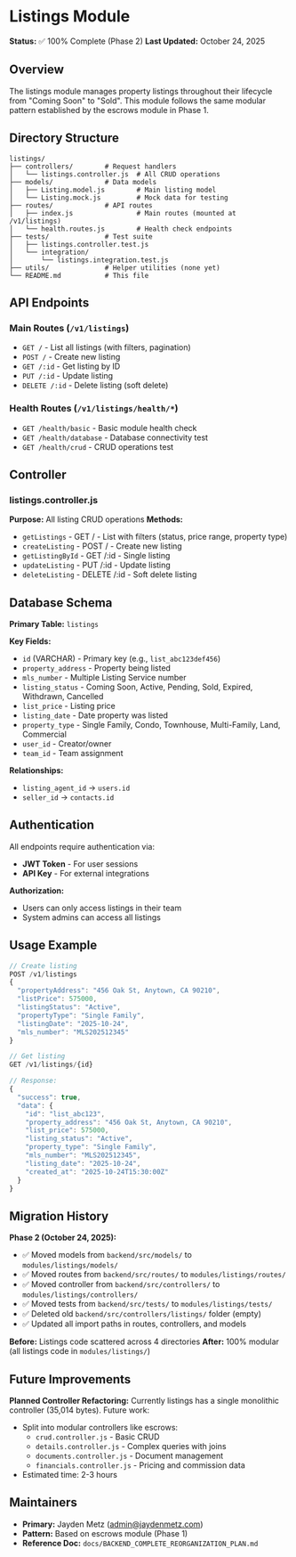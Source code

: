 # Listings Module

**Status:** ✅ 100% Complete (Phase 2)
**Last Updated:** October 24, 2025

## Overview

The listings module manages property listings throughout their lifecycle from "Coming Soon" to "Sold". This module follows the same modular pattern established by the escrows module in Phase 1.

## Directory Structure

```
listings/
├── controllers/        # Request handlers
│   └── listings.controller.js  # All CRUD operations
├── models/             # Data models
│   ├── Listing.model.js        # Main listing model
│   └── Listing.mock.js         # Mock data for testing
├── routes/             # API routes
│   ├── index.js                # Main routes (mounted at /v1/listings)
│   └── health.routes.js        # Health check endpoints
├── tests/              # Test suite
│   ├── listings.controller.test.js
│   └── integration/
│       └── listings.integration.test.js
├── utils/              # Helper utilities (none yet)
└── README.md           # This file
```

## API Endpoints

### Main Routes (`/v1/listings`)
- `GET /` - List all listings (with filters, pagination)
- `POST /` - Create new listing
- `GET /:id` - Get listing by ID
- `PUT /:id` - Update listing
- `DELETE /:id` - Delete listing (soft delete)

### Health Routes (`/v1/listings/health/*`)
- `GET /health/basic` - Basic module health check
- `GET /health/database` - Database connectivity test
- `GET /health/crud` - CRUD operations test

## Controller

### listings.controller.js
**Purpose:** All listing CRUD operations
**Methods:**
- `getListings` - GET / - List with filters (status, price range, property type)
- `createListing` - POST / - Create new listing
- `getListingById` - GET /:id - Single listing
- `updateListing` - PUT /:id - Update listing
- `deleteListing` - DELETE /:id - Soft delete listing

## Database Schema

**Primary Table:** `listings`

**Key Fields:**
- `id` (VARCHAR) - Primary key (e.g., `list_abc123def456`)
- `property_address` - Property being listed
- `mls_number` - Multiple Listing Service number
- `listing_status` - Coming Soon, Active, Pending, Sold, Expired, Withdrawn, Cancelled
- `list_price` - Listing price
- `listing_date` - Date property was listed
- `property_type` - Single Family, Condo, Townhouse, Multi-Family, Land, Commercial
- `user_id` - Creator/owner
- `team_id` - Team assignment

**Relationships:**
- `listing_agent_id` → `users.id`
- `seller_id` → `contacts.id`

## Authentication

All endpoints require authentication via:
- **JWT Token** - For user sessions
- **API Key** - For external integrations

**Authorization:**
- Users can only access listings in their team
- System admins can access all listings

## Usage Example

```javascript
// Create listing
POST /v1/listings
{
  "propertyAddress": "456 Oak St, Anytown, CA 90210",
  "listPrice": 575000,
  "listingStatus": "Active",
  "propertyType": "Single Family",
  "listingDate": "2025-10-24",
  "mls_number": "MLS202512345"
}

// Get listing
GET /v1/listings/{id}

// Response:
{
  "success": true,
  "data": {
    "id": "list_abc123",
    "property_address": "456 Oak St, Anytown, CA 90210",
    "list_price": 575000,
    "listing_status": "Active",
    "property_type": "Single Family",
    "mls_number": "MLS202512345",
    "listing_date": "2025-10-24",
    "created_at": "2025-10-24T15:30:00Z"
  }
}
```

## Migration History

**Phase 2 (October 24, 2025):**
- ✅ Moved models from `backend/src/models/` to `modules/listings/models/`
- ✅ Moved routes from `backend/src/routes/` to `modules/listings/routes/`
- ✅ Moved controller from `backend/src/controllers/` to `modules/listings/controllers/`
- ✅ Moved tests from `backend/src/tests/` to `modules/listings/tests/`
- ✅ Deleted old `backend/src/controllers/listings/` folder (empty)
- ✅ Updated all import paths in routes, controllers, and models

**Before:** Listings code scattered across 4 directories
**After:** 100% modular (all listings code in `modules/listings/`)

## Future Improvements

**Planned Controller Refactoring:**
Currently listings has a single monolithic controller (35,014 bytes). Future work:
- Split into modular controllers like escrows:
  - `crud.controller.js` - Basic CRUD
  - `details.controller.js` - Complex queries with joins
  - `documents.controller.js` - Document management
  - `financials.controller.js` - Pricing and commission data
- Estimated time: 2-3 hours

## Maintainers

- **Primary:** Jayden Metz (admin@jaydenmetz.com)
- **Pattern:** Based on escrows module (Phase 1)
- **Reference Doc:** `docs/BACKEND_COMPLETE_REORGANIZATION_PLAN.md`
